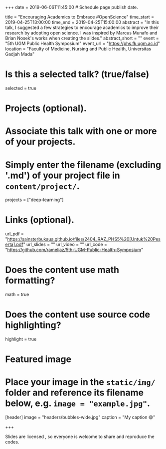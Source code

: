 +++
date = 2019-06-06T11:45:00  # Schedule page publish date.

title = "Encouraging Academics to Embrace #OpenScience"
time_start = 2019-04-25T13:00:00
time_end = 2019-04-25T15:00:00
abstract = "In this talk, I suggested a few strategies to encourage academics to improve their research by adopting open science. I was inspired by Marcus Munafo and Brian Nosek's works when creating the slides."
abstract_short = ""
event = "5th UGM Public Health Symposium"
event_url = "https://phs.fk.ugm.ac.id"
location = "Faculty of Medicine, Nursing and Public Health, Universitas Gadjah Mada"

# Is this a selected talk? (true/false)
selected = true

# Projects (optional).
#   Associate this talk with one or more of your projects.
#   Simply enter the filename (excluding '.md') of your project file in `content/project/`.
projects = ["deep-learning"]

# Links (optional).
url_pdf = "https://sainsterbukaua.github.io/files/2404_RAZ_PHS5%20[Untuk%20Peserta].pdf"
url_slides = ""
url_video = ""
url_code = "https://github.com/rameliaz/5th-UGM-Public-Health-Symposium"

# Does the content use math formatting?
math = true

# Does the content use source code highlighting?
highlight = true

# Featured image
# Place your image in the `static/img/` folder and reference its filename below, e.g. `image = "example.jpg"`.
[header]
image = "headers/bubbles-wide.jpg"
caption = "My caption :smile:"

+++

Slides are licensed [<i class="fab fa-creative-commons"></i>](https://creativecommons.org), so everyone is welcome to share and reproduce the codes.
